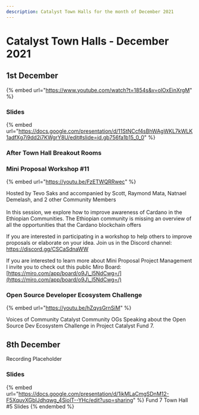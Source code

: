 ```yaml
---
description: Catalyst Town Halls for the month of December 2021
---
```


# Catalyst Town Halls - December 2021

## 1st December&#x20;

{% embed url="https://www.youtube.com/watch?t=1854s&v=olOxEinXrgM" %}

### Slides

{% embed url="https://docs.google.com/presentation/d/11StNCcf4sBhWAgWKL7kWLK1adfXg7i9dd2i7KWgrY8U/edit#slide=id.gb756fa1b15_0_0" %}

### After Town Hall Breakout Rooms

### Mini Proposal Workshop #11

{% embed url="https://youtu.be/FzETWQRRwec" %}

Hosted by Tevo Saks and accompanied by Scott, Raymond Mata, Natnael Demelash, and 2 other Community Members\
\
In this session, we explore how to improve awareness of Cardano in the Ethiopian Communities. The Ethiopian community is missing an overview of all the opportunities that the Cardano blockchain offers

If you are interested in participating in a workshop to help others to improve proposals or elaborate on your idea. Join us in the Discord channel: https://discord.gg/CSCaSdnaWW

If you are interested to learn more about Mini Proposal Project Management I invite you to check out this public Miro Board: [https://miro.com/app/board/o9J\_l5NdCwg=/](https://miro.com/app/board/o9J\_l5NdCwg=/)

### Open Source Developer Ecosystem Challenge

{% embed url="https://youtu.be/hZqysGrnSiM" %}

Voices of Community Catalyst Community OGs Speaking about the Open Source Dev Ecosystem Challenge in Project Catalyst Fund 7.

## 8th December&#x20;

Recording Placeholder

### Slides

{% embed url="https://docs.google.com/presentation/d/1ikMLaCmgSDnM12-F5XquvXGbIJdhqwg_4SiolT--YHc/edit?usp=sharing" %}
Fund 7 Town Hall #5 Slides
{% endembed %}
